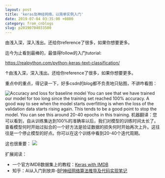 ```yaml
---
layout: post
title: 'keras及神经网络，以简单实例入门'
date: 2019-07-04 03:35:00 +0800
category: from_cnblogs
slug: p20190704033500
---
```

由浅入深，深入浅出。还给你reference了很多，如果你想要更多。

迄今为止看到最棒的，最值得follow的入门tutorial:

https://realpython.com/python-keras-text-classification/

↑由浅入深，深入浅出。还给你reference了很多，如果你想要更多。

重点中的重点，得记录一下，好多csdn的blog都不负责地只贴图，不讲咋看图：

![Accuracy and loss for baseline model](https://files.realpython.com/media/loss-accuracy-baseline-model.ed95465579bd.png)
You can see that we have trained our model for too long since the training set reached 100% accuracy. A good way to see when the model starts overfitting is when the loss of the validation data starts rising again. This tends to be a good point to stop the model. You can see this around 20-40 epochs in this training. 机器翻译：您可以看到，自从训练集达到100%的准确率以后，我们对模型的训练时间太长了。查看模型何时开始过拟合的一个好方法是验证数据的损失何时开始再次上升。这往往是一个停止模型的好点。你可以在这个训练中看到20-40个迭代周期。

这也很重要：
![](https://img2018.cnblogs.com/blog/780771/201907/780771-20190704172324337-1105466677.png)

扩展阅读：
 - 一个官方IMDB数据集上的教程：[Keras with IMDB](https://blog.csdn.net/cskywit/article/details/80830947)
 - 知乎：AI从入门到放弃-[BP神经网络算法推导及代码实现笔记](https://zhuanlan.zhihu.com/p/38006693)
